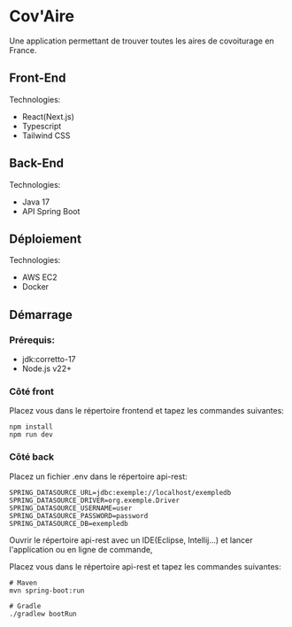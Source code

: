 # Cov'Aire

Une application permettant de trouver toutes les aires de covoiturage en France.

## Front-End

Technologies:

- React(Next.js)
- Typescript
- Tailwind CSS

## Back-End

Technologies:

- Java 17
- API Spring Boot

## Déploiement

Technologies:

- AWS EC2
- Docker

## Démarrage

### Prérequis:

- jdk:corretto-17
- Node.js v22+

### Côté front

Placez vous dans le répertoire frontend et tapez les commandes suivantes:
```
npm install
npm run dev
```

### Côté back

Placez un fichier .env dans le répertoire api-rest:
```
SPRING_DATASOURCE_URL=jdbc:exemple://localhost/exempledb
SPRING_DATASOURCE_DRIVER=org.exemple.Driver
SPRING_DATASOURCE_USERNAME=user
SPRING_DATASOURCE_PASSWORD=password
SPRING_DATASOURCE_DB=exempledb
```

Ouvrir le répertoire api-rest avec un IDE(Eclipse, Intellij...) et lancer l'application ou en ligne de commande,

Placez vous dans le répertoire api-rest et tapez les commandes suivantes:
```
# Maven
mvn spring-boot:run

# Gradle
./gradlew bootRun
```

